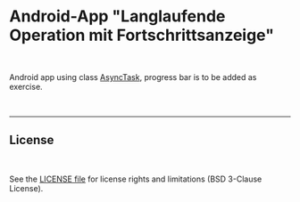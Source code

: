 # Android-App "Langlaufende Operation mit Fortschrittsanzeige"

<br>

Android app using class [AsyncTask](https://developer.android.com/reference/android/os/AsyncTask), progress bar is to be added as exercise.

<br>

----

## License ##

<br>

See the [LICENSE file](LICENSE.md) for license rights and limitations (BSD 3-Clause License).

<br>
